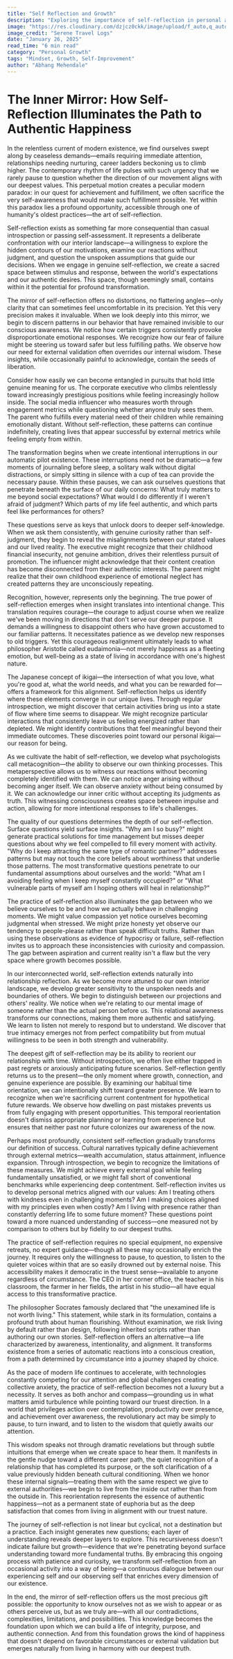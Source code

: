 ```yaml
---
title: "Self Reflection and Growth"
description: "Exploring the importance of self-reflection in personal and professional growth."
image: "https://res.cloudinary.com/dzjcz0ckk/image/upload/f_auto,q_auto/v1737990223/IMG-20250126-WA0074_1_xvilcr.jpg"
image_credit: "Serene Travel Logs"
date: "January 26, 2025"
read_time: "6 min read"
category: "Personal Growth"
tags: "Mindset, Growth, Self-Improvement"
author: "Abhang Mehendale"
---
```


# The Inner Mirror: How Self-Reflection Illuminates the Path to Authentic Happiness

In the relentless current of modern existence, we find ourselves swept along by ceaseless demands—emails requiring immediate attention, relationships needing nurturing, career ladders beckoning us to climb higher. The contemporary rhythm of life pulses with such urgency that we rarely pause to question whether the direction of our movement aligns with our deepest values. This perpetual motion creates a peculiar modern paradox: in our quest for achievement and fulfillment, we often sacrifice the very self-awareness that would make such fulfillment possible. Yet within this paradox lies a profound opportunity, accessible through one of humanity's oldest practices—the art of self-reflection.

Self-reflection exists as something far more consequential than casual introspection or passing self-assessment. It represents a deliberate confrontation with our interior landscape—a willingness to explore the hidden contours of our motivations, examine our reactions without judgment, and question the unspoken assumptions that guide our decisions. When we engage in genuine self-reflection, we create a sacred space between stimulus and response, between the world's expectations and our authentic desires. This space, though seemingly small, contains within it the potential for profound transformation.

The mirror of self-reflection offers no distortions, no flattering angles—only clarity that can sometimes feel uncomfortable in its precision. Yet this very precision makes it invaluable. When we look deeply into this mirror, we begin to discern patterns in our behavior that have remained invisible to our conscious awareness. We notice how certain triggers consistently provoke disproportionate emotional responses. We recognize how our fear of failure might be steering us toward safer but less fulfilling paths. We observe how our need for external validation often overrides our internal wisdom. These insights, while occasionally painful to acknowledge, contain the seeds of liberation.

Consider how easily we can become entangled in pursuits that hold little genuine meaning for us. The corporate executive who climbs relentlessly toward increasingly prestigious positions while feeling increasingly hollow inside. The social media influencer who measures worth through engagement metrics while questioning whether anyone truly sees them. The parent who fulfills every material need of their children while remaining emotionally distant. Without self-reflection, these patterns can continue indefinitely, creating lives that appear successful by external metrics while feeling empty from within.

The transformation begins when we create intentional interruptions in our automatic pilot existence. These interruptions need not be dramatic—a few moments of journaling before sleep, a solitary walk without digital distractions, or simply sitting in silence with a cup of tea can provide the necessary pause. Within these pauses, we can ask ourselves questions that penetrate beneath the surface of our daily concerns: What truly matters to me beyond social expectations? What would I do differently if I weren't afraid of judgment? Which parts of my life feel authentic, and which parts feel like performances for others?

These questions serve as keys that unlock doors to deeper self-knowledge. When we ask them consistently, with genuine curiosity rather than self-judgment, they begin to reveal the misalignments between our stated values and our lived reality. The executive might recognize that their childhood financial insecurity, not genuine ambition, drives their relentless pursuit of promotion. The influencer might acknowledge that their content creation has become disconnected from their authentic interests. The parent might realize that their own childhood experience of emotional neglect has created patterns they are unconsciously repeating.

Recognition, however, represents only the beginning. The true power of self-reflection emerges when insight translates into intentional change. This translation requires courage—the courage to adjust course when we realize we've been moving in directions that don't serve our deeper purpose. It demands a willingness to disappoint others who have grown accustomed to our familiar patterns. It necessitates patience as we develop new responses to old triggers. Yet this courageous realignment ultimately leads to what philosopher Aristotle called eudaimonia—not merely happiness as a fleeting emotion, but well-being as a state of living in accordance with one's highest nature.

The Japanese concept of ikigai—the intersection of what you love, what you're good at, what the world needs, and what you can be rewarded for—offers a framework for this alignment. Self-reflection helps us identify where these elements converge in our unique lives. Through regular introspection, we might discover that certain activities bring us into a state of flow where time seems to disappear. We might recognize particular interactions that consistently leave us feeling energized rather than depleted. We might identify contributions that feel meaningful beyond their immediate outcomes. These discoveries point toward our personal ikigai—our reason for being.

As we cultivate the habit of self-reflection, we develop what psychologists call metacognition—the ability to observe our own thinking processes. This metaperspective allows us to witness our reactions without becoming completely identified with them. We can notice anger arising without becoming anger itself. We can observe anxiety without being consumed by it. We can acknowledge our inner critic without accepting its judgments as truth. This witnessing consciousness creates space between impulse and action, allowing for more intentional responses to life's challenges.

The quality of our questions determines the depth of our self-reflection. Surface questions yield surface insights. "Why am I so busy?" might generate practical solutions for time management but misses deeper questions about why we feel compelled to fill every moment with activity. "Why do I keep attracting the same type of romantic partner?" addresses patterns but may not touch the core beliefs about worthiness that underlie those patterns. The most transformative questions penetrate to our fundamental assumptions about ourselves and the world: "What am I avoiding feeling when I keep myself constantly occupied?" or "What vulnerable parts of myself am I hoping others will heal in relationship?"

The practice of self-reflection also illuminates the gap between who we believe ourselves to be and how we actually behave in challenging moments. We might value compassion yet notice ourselves becoming judgmental when stressed. We might prize honesty yet observe our tendency to people-please rather than speak difficult truths. Rather than using these observations as evidence of hypocrisy or failure, self-reflection invites us to approach these inconsistencies with curiosity and compassion. The gap between aspiration and current reality isn't a flaw but the very space where growth becomes possible.

In our interconnected world, self-reflection extends naturally into relationship reflection. As we become more attuned to our own interior landscape, we develop greater sensitivity to the unspoken needs and boundaries of others. We begin to distinguish between our projections and others' reality. We notice when we're relating to our mental image of someone rather than the actual person before us. This relational awareness transforms our connections, making them more authentic and satisfying. We learn to listen not merely to respond but to understand. We discover that true intimacy emerges not from perfect compatibility but from mutual willingness to be seen in both strength and vulnerability.

The deepest gift of self-reflection may be its ability to reorient our relationship with time. Without introspection, we often live either trapped in past regrets or anxiously anticipating future scenarios. Self-reflection gently returns us to the present—the only moment where growth, connection, and genuine experience are possible. By examining our habitual time orientation, we can intentionally shift toward greater presence. We learn to recognize when we're sacrificing current contentment for hypothetical future rewards. We observe how dwelling on past mistakes prevents us from fully engaging with present opportunities. This temporal reorientation doesn't dismiss appropriate planning or learning from experience but ensures that neither past nor future colonizes our awareness of the now.

Perhaps most profoundly, consistent self-reflection gradually transforms our definition of success. Cultural narratives typically define achievement through external metrics—wealth accumulation, status attainment, influence expansion. Through introspection, we begin to recognize the limitations of these measures. We might achieve every external goal while feeling fundamentally unsatisfied, or we might fall short of conventional benchmarks while experiencing deep contentment. Self-reflection invites us to develop personal metrics aligned with our values: Am I treating others with kindness even in challenging moments? Am I making choices aligned with my principles even when costly? Am I living with presence rather than constantly deferring life to some future moment? These questions point toward a more nuanced understanding of success—one measured not by comparison to others but by fidelity to our deepest truths.

The practice of self-reflection requires no special equipment, no expensive retreats, no expert guidance—though all these may occasionally enrich the journey. It requires only the willingness to pause, to question, to listen to the quieter voices within that are so easily drowned out by external noise. This accessibility makes it democratic in the truest sense—available to anyone regardless of circumstance. The CEO in her corner office, the teacher in his classroom, the farmer in her fields, the artist in his studio—all have equal access to this transformative practice.

The philosopher Socrates famously declared that "the unexamined life is not worth living." This statement, while stark in its formulation, contains a profound truth about human flourishing. Without examination, we risk living by default rather than design, following inherited scripts rather than authoring our own stories. Self-reflection offers an alternative—a life characterized by awareness, intentionality, and alignment. It transforms existence from a series of automatic reactions into a conscious creation, from a path determined by circumstance into a journey shaped by choice.

As the pace of modern life continues to accelerate, with technologies constantly competing for our attention and global challenges creating collective anxiety, the practice of self-reflection becomes not a luxury but a necessity. It serves as both anchor and compass—grounding us in what matters amid turbulence while pointing toward our truest direction. In a world that privileges action over contemplation, productivity over presence, and achievement over awareness, the revolutionary act may be simply to pause, to turn inward, and to listen to the wisdom that quietly awaits our attention.

This wisdom speaks not through dramatic revelations but through subtle intuitions that emerge when we create space to hear them. It manifests in the gentle nudge toward a different career path, the quiet recognition of a relationship that has completed its purpose, or the soft clarification of a value previously hidden beneath cultural conditioning. When we honor these internal signals—treating them with the same respect we give to external authorities—we begin to live from the inside out rather than from the outside in. This reorientation represents the essence of authentic happiness—not as a permanent state of euphoria but as the deep satisfaction that comes from living in alignment with our truest nature.

The journey of self-reflection is not linear but cyclical, not a destination but a practice. Each insight generates new questions; each layer of understanding reveals deeper layers to explore. This recursiveness doesn't indicate failure but growth—evidence that we're penetrating beyond surface understanding toward more fundamental truths. By embracing this ongoing process with patience and curiosity, we transform self-reflection from an occasional activity into a way of being—a continuous dialogue between our experiencing self and our observing self that enriches every dimension of our existence.

In the end, the mirror of self-reflection offers us the most precious gift possible: the opportunity to know ourselves not as we wish to appear or as others perceive us, but as we truly are—with all our contradictions, complexities, limitations, and possibilities. This knowledge becomes the foundation upon which we can build a life of integrity, purpose, and authentic connection. And from this foundation grows the kind of happiness that doesn't depend on favorable circumstances or external validation but emerges naturally from living in harmony with our deepest truth.